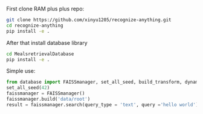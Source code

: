 First clone RAM plus plus repo:
```bash
git clone https://github.com/xinyu1205/recognize-anything.git
cd recognize-anything
pip install -e .
```
After that install database library
```bash
cd MealsretrievalDatabase
pip install -e .
```
Simple use:
```python
from database import FAISSmanager, set_all_seed, build_transform, dynamic_preprocess, load_image
set_all_seed(42)
faissmanager = FAISSmanager()
faissmanager.build('data/root')
result = faissmanager.search(query_type = 'text', query ='hello world')
```


